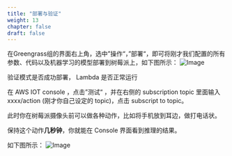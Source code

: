 ```yaml
---
title: "部署与验证"
weight: 13
chapter: false
draft: false
---
```


在Greengrass组的界面右上角，选中”操作“，”部署“，即可将刚才我们配置的所有参数、代码以及机器学习的模型部署到树莓派上，如下图所示：
![Image](/images/png/42.png)

验证模式是否成功部署， Lambda 是否正常运行

在 AWS IOT console ，点击”测试“ ，并在右侧的 subscription topic 里面输入 xxxx/action (刚才你自己设定的 topic)，点击 subscript to topic。

此时你在树莓派摄像头前可以做各种动作，比如将手机放到耳边，做打电话状。

保持这个动作**几秒钟**，你就能在 Console 界面看到推理的结果。

如下图所示：
![Image](/images/png/43.png)
